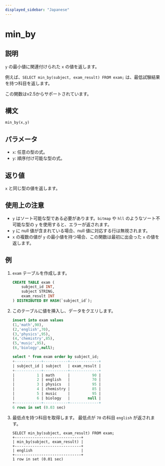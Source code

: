 ```yaml
---
displayed_sidebar: "Japanese"
---
```


# min_by

## 説明

`y` の最小値に関連付けられた `x` の値を返します。

例えば、`SELECT min_by(subject, exam_result) FROM exam;` は、最低試験結果を持つ科目を返します。

この関数はv2.5からサポートされています。

## 構文

```Haskell
min_by(x,y)
```

## パラメータ

- `x`: 任意の型の式。
- `y`: 順序付け可能な型の式。

## 返り値

`x` と同じ型の値を返します。

## 使用上の注意

- `y` はソート可能な型である必要があります。`bitmap` や `hll` のようなソート不可能な型の `y` を使用すると、エラーが返されます。
- `y` に null 値が含まれている場合、null 値に対応する行は無視されます。
- `x` の複数の値が `y` の最小値を持つ場合、この関数は最初に出会った `x` の値を返します。

## 例

1. `exam` テーブルを作成します。

    ```SQL
    CREATE TABLE exam (
        subject_id INT,
        subject STRING,
        exam_result INT
    ) DISTRIBUTED BY HASH(`subject_id`);
    ```

2. このテーブルに値を挿入し、データをクエリします。

    ```SQL
    insert into exam values
    (1,'math',90),
    (2,'english',70),
    (3,'physics',95),
    (4,'chemistry',85),
    (5,'music',95),
    (6,'biology',null);

    select * from exam order by subject_id;
    +------------+-----------+-------------+
    | subject_id | subject   | exam_result |
    +------------+-----------+-------------+
    |          1 | math      |          90 |
    |          2 | english   |          70 |
    |          3 | physics   |          95 |
    |          4 | chemistry |          85 |
    |          5 | music     |          95 |
    |          6 | biology   |        null |
    +------------+-----------+-------------+
    6 rows in set (0.03 sec)
    ```

3. 最低点を持つ科目を取得します。
   最低点が `70` の科目 `english` が返されます。

    ```Plain
    SELECT min_by(subject, exam_result) FROM exam;
    +------------------------------+
    | min_by(subject, exam_result) |
    +------------------------------+
    | english                      |
    +------------------------------+
    1 row in set (0.01 sec)
    ```